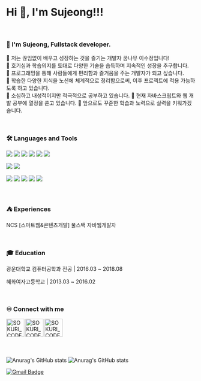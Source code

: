 
<h1>Hi 👋, I'm Sujeong!!!</h1>
<br>

### 🙋 I'm Sujeong, Fullstack developer. 
💜 저는 끊임없이 배우고 성장하는 것을 즐기는 개발자 꿈나무 이수정입니다! <br>
💜 호기심과 학습의지를 토대로 다양한 기술을 습득하며 지속적인 성장을 추구합니다.  <br>
💜 프로그래밍을 통해 사람들에게 편리함과 즐거움을 주는 개발자가 되고 싶습니다. <br>
💜 학습한 다양한 지식을 노션에 체계적으로 정리함으로써, 이후 프로젝트에 적용 가능하도록 하고 있습니다. <br>
💜 소심하고 내성적이지만 적극적으로 공부하고 있습니다.
💜 현재 자바스크립트와 웹 개발 공부에 열정을 쏟고 있습니다.
💜 앞으로도 꾸준한 학습과 노력으로 실력을 키워가겠습니다.

<br>

### 🛠 Languages and Tools
<p>
  <img src="https://img.shields.io/badge/HTML5-E34F26?style=flat-square&logo=html5&logoColor=fff"/>
  <img src="https://img.shields.io/badge/CSS3-1572B6?style=flat-square&logo=css3&logoColor=fff"/> 
  <img src="https://img.shields.io/badge/JavaScript-F7DF1E?style=flat-square&logo=JavaScript&logoColor=fff"/> 
  <img src="https://img.shields.io/badge/jQuery-0769AD?style=flat-square&logo=jQuery&logoColor=fff"/> 
  <img src="https://img.shields.io/badge/React-61DAFB?style=flat-square&logo=React&logoColor=fff"/>
  <img src="https://img.shields.io/badge/Spring-6DB33F?style=flat-square&logo=spring&logoColor=fff"/>
</p>
<p>
  <img src="https://img.shields.io/badge/Oracle-F80000?style=flat-square&logo=Oracle&logoColor=4479A1"/> 
  <img src="https://img.shields.io/badge/JAVA-8F0000?style=flat-square&logo=Java&logoColor=4479A1"/>
</p>
<p>
  <img src="https://img.shields.io/badge/Notion-ffffff?style=flat-square&logo=Notion&logoColor=black"/> 
  <img src="https://img.shields.io/badge/GitHub-gray?style=flat-square&logo=GitHub&logoColor=black"/> 
  <img src="https://img.shields.io/badge/Git-blue?style=flat-square&logo=Git&logoColor=F05032"/> 
  <img src="https://img.shields.io/badge/Visual Studio Code-007ACC?style=flat-square&logo=visualstudiocode&logoColor=#007ACC"/> 
  <img src="https://img.shields.io/badge/Eclipse IDE-2C2255?style=flat-square&logo=eclipseide&logoColor=#fff"/> 
</p>

<br>

### ⛺ Experiences
<p>NCS [스마트웹&콘텐츠개발] 풀스택 자바웹개발자</p>

<br>

### 🎓 Education
<p>광운대학교 컴퓨터공학과 전공  |  2016.03 ~ 2018.08 </p>
<p>혜화여자고등학교 | 2013.03 ~ 2016.02 </p>


    
<br>

### ♾️ Connect with me

[<img align="left" alt="SOKURI_CODE | velog" width="48px" src="https://img.icons8.com/color/48/000000/blog.png" />][website]
[<img align="left" alt="SOKURI_CODE | YouTube" width="48px" src="https://img.icons8.com/color/48/000000/youtube-play.png" />][youtube]
[<img align="left" alt="SOKURI_CODE | Instagram" width="48px" src="https://img.icons8.com/color/48/000000/instagram-new--v2.png" />][instagram]

[website]: http://febseo.dothome.co.kr
[youtube]: https://www.youtube.com/watch?v=64J_L24nSQQ
[instagram]: https://www.youtube.com/watch?v=64J_L24nSQQ  

<br><br><br><br><br><br>
![Anurag's GitHub stats](https://github-readme-stats.vercel.app/api?username=Shuu620&show_icons=true&theme=radical)
![Anurag's GitHub stats](https://github-readme-stats.vercel.app/api?username=baeyuna97&show_icons=true&theme=radical)

[![Gmail Badge](https://img.shields.io/badge/Gmail-d14836?style=flat-square&logo=Gmail&logoColor=white&link=mailto:tnsin333@gmail.com)](tnsin333@gmail.com)

<br>


